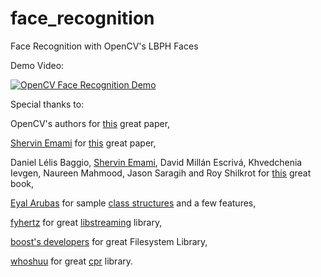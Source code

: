 # face_recognition
Face Recognition with OpenCV's LBPH Faces

Demo Video:

[![OpenCV Face Recognition Demo](https://img.youtube.com/vi/YHmiZKqIy5M/0.jpg)](https://www.youtube.com/watch?v=YHmiZKqIy5M)

Special thanks to:

OpenCV's authors for [this](http://docs.opencv.org/3.3.0/da/d60/tutorial_face_main.html) great paper,

[Shervin Emami](http://www.shervinemami.info/index.html) for [this](http://www.shervinemami.info/faceRecognition.html) great paper,

Daniel Lélis Baggio, [Shervin Emami](http://www.shervinemami.info/index.html), David Millán Escrivá, Khvedchenia Ievgen, Naureen Mahmood, Jason Saragih and Roy Shilkrot for [this](https://www.packtpub.com/application-development/mastering-opencv-practical-computer-vision-projects) great book,

[Eyal Arubas](https://github.com/EyalAr) for sample [class structures](https://github.com/EyalAr/Person-Recognizer) and a few features,

[fyhertz](https://github.com/fyhertz) for great [libstreaming](https://github.com/fyhertz/libstreaming) library,

[boost's developers](http://www.boost.org/) for great Filesystem Library,

[whoshuu](https://github.com/whoshuu) for great [cpr](https://github.com/whoshuu/cpr) library.

